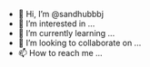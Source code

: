 - 👋 Hi, I’m @sandhubbbj
- 👀 I’m interested in ...
- 🌱 I’m currently learning ...
- 💞️ I’m looking to collaborate on ...
- 📫 How to reach me ...

<!---
sandhubbbj/sandhubbbj is a ✨ special ✨ repository because its `README.md` (this file) appears on your GitHub profile.
You can click the Preview link to take a look at your changes.
--->
